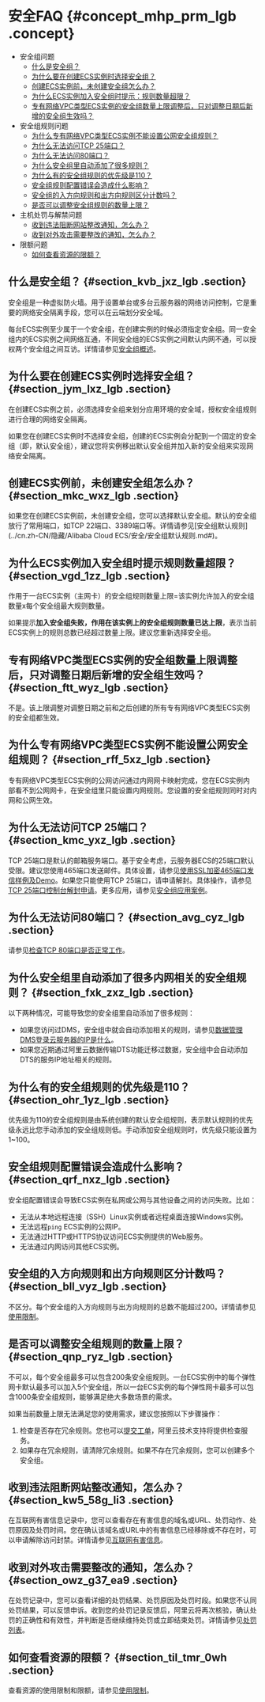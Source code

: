 # 安全FAQ {#concept_mhp_prm_lgb .concept}

-   安全组问题
    -   [什么是安全组？](#)
    -   [为什么要在创建ECS实例时选择安全组？](#)
    -   [创建ECS实例前，未创建安全组怎么办？](#)
    -   [为什么ECS实例加入安全组时提示：规则数量超限？](#)
    -   [专有网络VPC类型ECS实例的安全组数量上限调整后，只对调整日期后新增的安全组生效吗？](#)
-   安全组规则问题
    -   [为什么专有网络VPC类型ECS实例不能设置公网安全组规则？](#)
    -   [为什么无法访问TCP 25端口？](#)
    -   [为什么无法访问80端口？](#)
    -   [为什么安全组里自动添加了很多规则？](#)
    -   [为什么有的安全组规则的优先级是110？](#)
    -   [安全组规则配置错误会造成什么影响？](#)
    -   [安全组的入方向规则和出方向规则区分计数吗？](#)
    -   [是否可以调整安全组规则的数量上限？](#)
-   主机处罚与解禁问题
    -   [收到违法阻断网站整改通知，怎么办？](#section_kw5_58g_li3)
    -   [收到对外攻击需要整改的通知，怎么办？](#section_owz_g37_ea9)
-   限额问题
    -   [如何查看资源的限额？](#section_til_tmr_0wh)

## 什么是安全组？ {#section_kvb_jxz_lgb .section}

安全组是一种虚拟防火墙。用于设置单台或多台云服务器的网络访问控制，它是重要的网络安全隔离手段，您可以在云端划分安全域。

每台ECS实例至少属于一个安全组，在创建实例的时候必须指定安全组。同一安全组内的ECS实例之间网络互通，不同安全组的ECS实例之间默认内网不通，可以授权两个安全组之间互访。详情请参见[安全组概述](cn.zh-CN/安全/安全组/安全组概述.md#)。

## 为什么要在创建ECS实例时选择安全组？ {#section_jym_lxz_lgb .section}

在创建ECS实例之前，必须选择安全组来划分应用环境的安全域，授权安全组规则进行合理的网络安全隔离。

如果您在创建ECS实例时不选择安全组，创建的ECS实例会分配到一个固定的安全组（即，默认安全组），建议您将实例移出默认安全组并加入新的安全组来实现网络安全隔离。

## 创建ECS实例前，未创建安全组怎么办？ {#section_mkc_wxz_lgb .section}

如果您在创建ECS实例前，未创建安全组，您可以选择默认安全组。默认的安全组放行了常用端口，如TCP 22端口、3389端口等。详情请参见[安全组默认规则](../cn.zh-CN/隐藏/Alibaba Cloud ECS/安全/安全组默认规则.md#)。

## 为什么ECS实例加入安全组时提示规则数量超限？ {#section_vgd_1zz_lgb .section}

作用于一台ECS实例（主网卡）的安全组规则数量上限=该实例允许加入的安全组数量x每个安全组最大规则数量。

如果提示**加入安全组失败，作用在该实例上的安全组规则数量已达上限**，表示当前ECS实例上的规则总数已经超过数量上限。建议您重新选择安全组。

## 专有网络VPC类型ECS实例的安全组数量上限调整后，只对调整日期后新增的安全组生效吗？ {#section_ftt_wyz_lgb .section}

不是。该上限调整对调整日期之前和之后创建的所有专有网络VPC类型ECS实例的安全组都生效。

## 为什么专有网络VPC类型ECS实例不能设置公网安全组规则？ {#section_rff_5xz_lgb .section}

专有网络VPC类型ECS实例的公网访问通过内网网卡映射完成，您在ECS实例内部看不到公网网卡，在安全组里只能设置内网规则。您设置的安全组规则同时对内网和公网生效。

## 为什么无法访问TCP 25端口？ {#section_kmc_yxz_lgb .section}

TCP 25端口是默认的邮箱服务端口。基于安全考虑，云服务器ECS的25端口默认受限。建议您使用465端口发送邮件。具体设置，请参见[使用SSL加密465端口发信样例及Demo](https://help.aliyun.com/document_detail/60692.html)。如果您只能使用TCP 25端口，请申请解封。具体操作，请参见[TCP 25端口控制台解封申请](https://help.aliyun.com/document_detail/56130.html)。更多应用，请参见[安全组应用案例](cn.zh-CN/安全/安全组/安全组应用案例.md#)。

## 为什么无法访问80端口？ {#section_avg_cyz_lgb .section}

请参见[检查TCP 80端口是否正常工作](https://help.aliyun.com/document_detail/59367.html)。

## 为什么安全组里自动添加了很多内网相关的安全组规则？ {#section_fxk_zxz_lgb .section}

以下两种情况，可能导致您的安全组里自动添加了很多规则：

-   如果您访问过DMS，安全组中就会自动添加相关的规则，请参见[数据管理DMS登录云服务器的IP是什么](https://help.aliyun.com/document_detail/51251.html)。
-   如果您近期通过阿里云数据传输DTS功能迁移过数据，安全组中会自动添加DTS的服务IP地址相关的规则。

## 为什么有的安全组规则的优先级是110？ {#section_ohr_1yz_lgb .section}

优先级为110的安全组规则是由系统创建的默认安全组规则，表示默认规则的优先级永远比您手动添加的安全组规则低。手动添加安全组规则时，优先级只能设置为1~100。

## 安全组规则配置错误会造成什么影响？ {#section_qrf_nxz_lgb .section}

安全组配置错误会导致ECS实例在私网或公网与其他设备之间的访问失败。比如：

-   无法从本地远程连接（SSH）Linux实例或者远程桌面连接Windows实例。
-   无法远程`ping` ECS实例的公网IP。
-   无法通过HTTP或HTTPS协议访问ECS实例提供的Web服务。
-   无法通过内网访问其他ECS实例。

## 安全组的入方向规则和出方向规则区分计数吗？ {#section_bll_vyz_lgb .section}

不区分。每个安全组的入方向规则与出方向规则的总数不能超过200。详情请参见[使用限制](../cn.zh-CN/产品简介/使用限制.md#)。

## 是否可以调整安全组规则的数量上限？ {#section_qnp_ryz_lgb .section}

不可以，每个安全组最多可以包含200条安全组规则。一台ECS实例中的每个弹性网卡默认最多可以加入5个安全组，所以一台ECS实例的每个弹性网卡最多可以包含1000条安全组规则，能够满足绝大多数场景的需求。

如果当前数量上限无法满足您的使用需求，建议您按照以下步骤操作：

1.  检查是否存在冗余规则。您也可以[提交工单](https://selfservice.console.aliyun.com/ticket/createIndex.htm)，阿里云技术支持将提供检查服务。
2.  如果存在冗余规则，请清除冗余规则。如果不存在冗余规则，您可以创建多个安全组。

## 收到违法阻断网站整改通知，怎么办？ {#section_kw5_58g_li3 .section}

在互联网有害信息记录中，您可以查看存在有害信息的域名或URL、处罚动作、处罚原因及处罚时间。您在确认该域名或URL中的有害信息已经移除或不存在时，可以申请解除访问封禁。详情请参见[互联网有害信息](https://help.aliyun.com/document_detail/84438.htm)。

## 收到对外攻击需要整改的通知，怎么办？ {#section_owz_g37_ea9 .section}

在处罚记录中，您可以查看详细的处罚结果、处罚原因及处罚时段。如果您不认同处罚结果，可以反馈申诉。收到您的处罚记录反馈后，阿里云将再次核验，确认处罚的正确性和有效性，并判断是否继续维持处罚或立即结束处罚。详情请参见[处罚列表](https://help.aliyun.com/document_detail/84434.htm)。

## 如何查看资源的限额？ {#section_til_tmr_0wh .section}

查看资源的使用限制和限额，请参见[使用限制](../cn.zh-CN/产品简介/使用限制.md#)。


